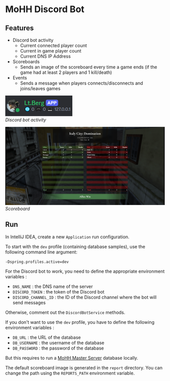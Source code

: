 # MoHH Discord Bot

## Features
- Discord bot activity
  - Current connected player count
  - Current in game player count
  - Current DNS IP Address
- Scoreboards
  - Sends an image of the scoreboard every time a game ends (if the game had at least 2 players and 1 kill/death) 
- Events
  - Sends a message when players connects/disconnects and joins/leaves games

<img src="doc/bot-activity.png" alt="bot activity" /><br/>
*Discord bot activity*

<img src="doc/scoreboard.png" alt="scoreboard" /><br/>
*Scoreboard*

## Run

In IntelliJ IDEA, create a new `Application` run configuration.  

To start with the `dev` profile (containing database samples), use the following command line argument:
```
-Dspring.profiles.active=dev
```

For the Discord bot to work, you need to define the appropriate environment variables :
- `DNS_NAME` : the DNS name of the server
- `DISCORD_TOKEN` : the token of the Discord bot
- `DISCORD_CHANNEL_ID` : the ID of the Discord channel where the bot will send messages

Otherwise, comment out the `DiscordBotService` methods.  

If you don't want to use the `dev` profile, you have to define the following environment variables :
- `DB_URL` : the URL of the database
- `DB_USERNAME` : the username of the database
- `DB_PASSWORD` : the password of the database

But this requires to run a [MoHH Master Server](https://github.com/a-blondel/mohh-master-server) database locally.  

The default scoreboard image is generated in the `report` directory. You can change the path using the `REPORTS_PATH` environment variable.  
